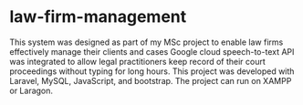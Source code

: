# law-firm-management
This system was designed as part of my MSc project to enable law firms effectively manage their clients and cases
Google cloud speech-to-text API was integrated to allow legal practitioners keep record of their court proceedings without typing for long hours.
This project was developed with Laravel, MySQL, JavaScript, and bootstrap.
The project can run on XAMPP or Laragon.
